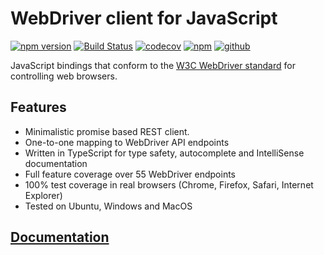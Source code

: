 # WebDriver client for JavaScript

[![npm version](https://badge.fury.io/js/w3c-webdriver.svg)](https://badge.fury.io/js/w3c-webdriver)
[![Build Status](https://github.com/w3c-webdriver/w3c-webdriver/workflows/Build/badge.svg)](https://github.com/w3c-webdriver/w3c-webdriver/actions?query=workflow%3ABuild+branch%3Amaster)
[![codecov](https://codecov.io/gh/w3c-webdriver/w3c-webdriver/branch/master/graph/badge.svg)](https://codecov.io/gh/w3c-webdriver/w3c-webdriver)
[![npm](https://img.shields.io/npm/dw/w3c-webdriver)](https://www.npmjs.com/package/w3c-webdriver)
[![github](https://img.shields.io/badge/PRs-welcome-blue.svg)](https://github.com/w3c-webdriver/w3c-webdriver)

JavaScript bindings that conform to the [W3C WebDriver standard](https://www.w3.org/TR/webdriver) for controlling web browsers.

## Features

- Minimalistic promise based REST client.
- One-to-one mapping to WebDriver API endpoints
- Written in TypeScript for type safety, autocomplete and IntelliSense documentation
- Full feature coverage over 55 WebDriver endpoints
- 100% test coverage in real browsers (Chrome, Firefox, Safari, Internet Explorer)
- Tested on Ubuntu, Windows and MacOS

## [Documentation](https://mucsi96.gitbook.io/w3c-webdriver)
